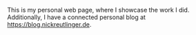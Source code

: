 This is my personal web page, where I showcase the work I did. Additionally, I have a connected personal blog at https://blog.nickreutlinger.de.
